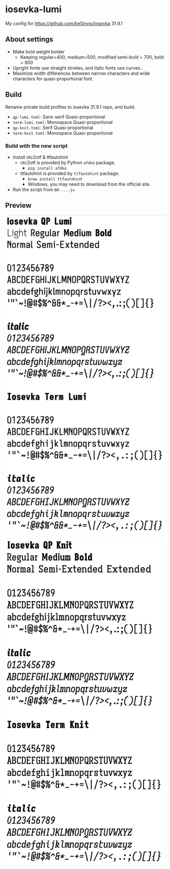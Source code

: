 # iosevka-lumi

My config for https://github.com/be5invis/Iosevka 31.9.1

## About settings

- Make bold weight bolder
  - Keeping regular=400, medium=500, modified semi-bold = 700, bold = 900
- Upright fonts use straight strokes, and italic fonts use curves..
- Maximize width differences between narrow characters and wide characters for quasi-proportional font.

## Build

Rename private build profiles to iosevka 31.9.1 repo, and build.

- `qp-lumi.toml`: Sans-serif Quasi-proportional
- `term-lumi.toml`: Monospace Quasi-proportional
- `qp-knit.toml`: Serif Quasi-proportional
- `term-knit.toml`: Monospace Quasi-proportional

### Build with the new script

- Install otc2otf & ttfautohint
  - otc2otf is provided by Python `afdko` package.
    - `pip install afdko`
  - ttfautohint is provided by `ttfautohint` package.
    - `brew install ttfautohint`
    - Windows, you may need to download from the official site.
- Run the script from `00-....js`

## Preview

![Lumi preview](/lumi.png)

![Knit preview](/knit.png)
